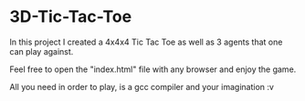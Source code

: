 # 3D-Tic-Tac-Toe
In this project I created a 4x4x4 Tic Tac Toe as well as 3 agents that one can play against.

Feel free to open the "index.html" file with any browser and enjoy the game.

All you need in order to play, is a gcc compiler and your imagination :v
